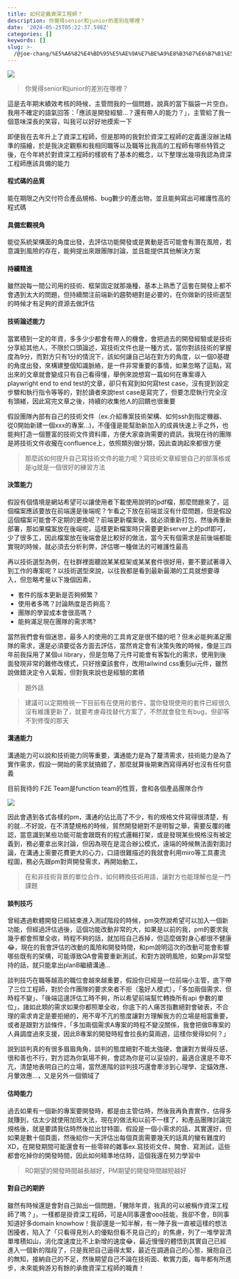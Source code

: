 ```yaml
---
title: 如何定義資深工程師？
description: 你覺得senior和junior的差別在哪裡？
date: '2024-05-25T05:22:37.598Z'
categories: []
keywords: []
slug: >-
  /@joe-chang/%E5%A6%82%E4%BD%95%E5%AE%9A%E7%BE%A9%E8%B3%87%E6%B7%B1%E5%B7%A5%E7%A8%8B%E5%B8%AB-a6fb0bf53dcb
---
```


![](/Users/joectchang_mac/Downloads/export/md_1720440695883/img/1__wjNJmVx4pcZEej0uE0zESw.jpeg)

> 你覺得senior和junior的差別在哪裡？

這是去年期末績效考核的時候，主管問我的一個問題，說真的當下腦袋一片空白，我用不確定的語氣回答：「應該是開發經驗…？還有帶人的能力？」，主管給了我一個意味深長的笑容，叫我可以好好地摸索一下

即便我在去年升上了資深工程師，但是那時的我對於資深工程師的定義還沒辦法精準的描繪，於是我決定觀察和我相同職等以及職等比我高的工程師有哪些特質之後，在今年終於對資深工程師的樣貌有了基本的概念，以下整理出幾項我認為資深工程師應該具備的能力

#### 程式碼的品質

能在期限之內交付符合產品規格、bug數少的產出物，並且能夠寫出可維護性高的程式碼

#### 具備宏觀視角

能從系統架構面的角度出發，去評估功能開發或是異動是否可能會有潛在風險，若意識到風險的存在，能夠提出來跟團隊討論，並且能提供其他解決方案

#### 持續精進

雖然說每一間公司用的技術、框架固定就那幾種，基本上熟悉了這套在開發上都不會遇到太大的問題，但持續關注前端新的趨勢絕對是必要的，在你做新的技術選型的時候才有足夠的資源去做評估

#### 技術論述能力

當累積到一定的年資，多多少少都會有帶人的機會，會把過去的開發經驗或是技術分享給其他人，不限於口頭論述，寫技術文件也是一種方式，當你對該技術的掌握度為9分，而對方只有1分的情況下，該如何讓自己站在對方的角度，以一個0基礎的角度出發，來構建整個知識脈絡，是一件非常重要的事情，如果忽略了這點，寫出來的文章就會變成只有自己看得懂，舉例來說想寫一篇如何在專案導入playwright end to end test的文章，卻只有寫到如何寫test case，沒有提到設定步驟和執行指令等等的，對於讀者來說test case是寫完了，但要怎麼執行完全沒有頭緒，因此寫完文章之後，持續的收集他人的回饋也很重要

假設團隊內部有自己的技術文件（ex.介紹專案技術架構、如何ssh到指定機器、從0開始新建一個xxx的專案…)，不僅僅是能幫助新加入的成員快速上手之外，也能夠打造一個豐富的技術文件資料庫，方便大家查詢需要的資訊，我現在待的團隊是將技術文件收攏在confluence上，依照類別做分類，因此查詢起來都很方便

> 那麼該如何提升自己寫技術文件的能力呢？寫技術文章經營自己的部落格或是ig就是一個很好的練習方法

#### 決策能力

假設有個情境是網站希望可以讓使用者下載使用說明的pdf檔，那麼問題來了，這個檔案應該要放在前端還是後端呢？乍看之下放在前端並沒有什麼問題，但是假設這個檔案可能會不定期的更換呢？前端更新檔案後，就必須重新打包，然後再重新部署，那如果檔案放在後端呢，這樣更新檔案時只需要更新server上的pdf即可，少了很多工，因此檔案放在後端會是比較好的做法，當今天有個需求是前後端都能實現的時候，就必須去分析利弊，評估哪一種做法的可維護性最高

再以技術選型為例，在社群裡面聽說某某框架或某某套件很好用，要不要試著導入到工作的專案呢 ? 以技術選型來說，以往我都是看到最新最潮的工具就想要導入，但忽略考量以下幾個因素，

*   套件的版本更新是否夠頻繁？
*   使用者多嗎？討論熱度是否夠高？
*   團隊的學習成本會很高嗎？
*   能夠滿足現在團隊的需求嗎?

當然我們會有個迷思，最多人的使用的工具肯定是很不錯的吧？但未必能夠滿足團隊的需求，還是必須要從各方面去評估，當然肯定會有決策失敗的時候，像是三四年前我採用了某個ui library，但是忽略了元件可能會有客製化的需求，使用到後面發現非常的難修改樣式，只好捨棄該套件，改用tailwind css重刻ui元件，雖然說做錯決定令人氣餒，但對我來說也是經驗的累積

> 題外話

> 建議可以定期檢視一下目前有在使用的套件，當你發現使用的套件已經很久沒有維護更新了，就要考慮尋找替代方案了，不然就會發生有bug，但卻等不到修復的那天

#### 溝通能力

溝通能力可以說和技術能力同等重要，溝通能力是為了釐清需求，技術能力是為了實作需求，假設一開始的需求就搞錯了，那麼就算後期東西寫得再好也沒有任何意義

目前我待的 F2E Team是function team的性質，會和各個產品團隊合作

![](/Users/joectchang_mac/Downloads/export/md_1720440695883/img/1__kT4CWwXJeHaV3vHCNUZpdQ.png)

因此會遇到各式各樣的pm，溝通的佔比高了不少，有的規格文件寫得很清楚，有的就…不好說，在不清楚規格的時候，貿然開發絕對不是明智之舉，需要反覆的確認，當意識到某些功能可能會跟既有的程式邏輯打架，或是發現某些規格沒有被定義到，務必要拿出來討論，但因為現在是混合辦公模式，遠端的時候無法面對面討論，在溝通上需要花費更大的心力，口語很難描述的我就會利用miro等工具畫流程圖，務必先跟pm對齊開發需求，再開始動工，

> 在和非技術背景的單位合作，如何轉換技術用語，讓對方也能理解也是一門課題

#### 談判技巧

曾經遇過軟體開發已經結束進入測試階段的時候，pm突然說希望可以加入一個新功能，但經過評估過後，這個功能改動非常的大，如果是以前的我，pm的要求我幾乎都會照單全收，時程不夠的話，就加班自己吞掉，但這麼做對身心都很不健康😂，現在的我會評估的改動的風險和開發時間，和pm說明這次的改動可能會影響哪些既有的架構，可能導致QA會需要重新測試，和對方說明風險，如果pm非常堅持的話，就只能拿出planB繼續溝通…

談判技巧在職等越高的職位會越來越重要，假設你已經是一位前端小主管，底下帶了三位工程師，對於合作團隊的要求來者不拒（濫好人模式），「多加兩個需求、但時程不變」、「後端這邊評估工時不夠，所以希望前端幫忙轉換所有api 參數的單位」，諸如此類的需求如果你都照單全收，你底下的人痛苦指數絕對會破表，不合理的需求肯定是要拒絕的，用不卑不亢的態度讓對方理解我方的立場是相當重要，或者是跟對方談條件，「多加兩個需求A專案的時程不變沒關係，我會把做B專案的人員調度過來支援，因此B專案的開發時程會拉長約莫兩週，這樣你覺得如何？」

說到談判真的有很多眉眉角角，談判的態度絕對不能太強硬，會讓對方覺得反感，很和善也不行，對方認為你氣場不夠，會認為你是可以妥協的，最適合還是不卑不亢，清楚地表明自己的立場，當然進階的談判技巧還會牽涉到心理學、定錨效應、月暈效應…，又是另外一個領域了

#### 估時能力

過去如果有一個新的專案要開發時，都是由主管估時，然後我再負責實作，估得多就賺到，估太少就使用加班大法，現在的做法和以前不一樣了，和產品團隊討論完規格後，就是要請我估時然後拉出甘特圖，假設是一個小需求的話，其實還好，但如果是數十個頁面，然後給你一天評估出每個頁面需要幾天的話真的蠻有難度的XD，在開發期間可能還會有一些零碎的雜事ex.寫技術文件、開會、寫測試，這些都會吃掉你的開發時間，因此如何精準地估時，這個我還在努力學習中

> RD期望的開發時間越長越好，PM期望的開發時間越短越好

#### 對自己的期許

雖然有時候還是會對自己拋出一個問題，「撇除年資，我真的可以被稱作資深工程師了嗎？」，一樣都是掛資深工程師，可是A同事還會ooo技能，我卻不會，B同事知道好多domain knowhow！我卻還是一知半解，有一陣子我一直被這樣的想法困擾者，陷入了「只看得見別人的優點但看不見自己的」的焦慮，列了一堆學習清單堆積如山，消化度速度比不上新增的速度😂，最近慢慢的體悟到其實自己已經進入一個新的階段了，只是我把自己逼得太緊，最近在調適自己的心態，擁抱自己的無知，接納自己的不足，然後期望自己不論在技術面、軟實力面，每年都有所進步，未來能夠游刃有餘的承擔資深工程師的職責！